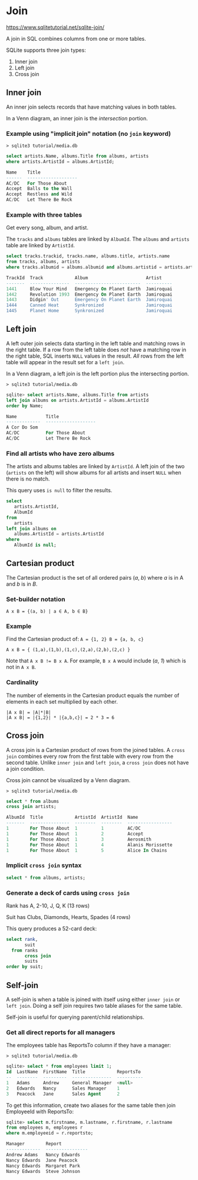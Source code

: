 # Join

https://www.sqlitetutorial.net/sqlite-join/

A join in SQL combines columns from one or more tables.

SQLite supports three join types:
1. Inner join
1. Left join
1. Cross join

## Inner join
An inner join selects records that have matching values in both tables.

In a Venn diagram, an inner join is the *intersection* portion.

### Example using "implicit join" notation (no `join` keyword)
`> sqlite3 tutorial/media.db`

```sql
select artists.Name, albums.Title from albums, artists
where artists.ArtistId = albums.ArtistId;

Name    Title
------  -------------------
AC/DC   For Those About
Accept  Balls to the Wall
Accept  Restless and Wild
AC/DC   Let There Be Rock
```

### Example with three tables
Get every song, album, and artist.

The `tracks` and `albums` tables are linked by `AlbumId`. The `albums` and `artists` table are linked by `ArtistId`.

```sql
select tracks.trackid, tracks.name, albums.title, artists.name
from tracks, albums, artists
where tracks.albumid = albums.albumid and albums.artistid = artists.artistid;

TrackId  Track            Album                      Artist
-------  ---------------  -------------------------  ----------
1441     Blow Your Mind   Emergency On Planet Earth  Jamiroquai
1442     Revolution 1993  Emergency On Planet Earth  Jamiroquai
1443     Didgin' Out      Emergency On Planet Earth  Jamiroquai
1444     Canned Heat      Synkronized                Jamiroquai
1445     Planet Home      Synkronized                Jamiroquai
```

## Left join

A left outer join selects data starting in the left table and matching rows in the right table. If a row from the left table does *not* have a matching row in the right table, SQL inserts `NULL` values in the result. *All* rows from the left table will appear in the result set for a `left join`.

In a Venn diagram, a left join is the left portion plus the intersecting portion.

`> sqlite3 tutorial/media.db`
```sql
sqlite> select artists.Name, albums.Title from artists
left join albums on artists.ArtistId = albums.ArtistId
order by Name;

Name           Title
-------------  -------------------
A Cor Do Som
AC/DC          For Those About
AC/DC          Let There Be Rock
```

### Find all artists who have zero albums
The artists and albums tables are linked by `ArtistId`. A left join of the two (`artists` on the left) will show albums for all artists and insert `NULL` when there is no match.

This query uses `is null` to filter the results.

```sql
select
   artists.ArtistId,
   AlbumId
from
   artists
left join albums on
   albums.ArtistId = artists.ArtistId
where
   AlbumId is null;
```

## Cartesian product
The Cartesian product is the set of all ordered pairs (*a*, *b*) where *a* is in A and *b* is in *B*.

### Set-builder notation
`A x B = {(a, b) | a ∈ A, b ∈ B}`

### Example

Find the Cartesian product of: `A = {1, 2} B = {a, b, c}`

`A x B = { (1,a),(1,b),(1,c),(2,a),(2,b),(2,c) }`

Note that `A x B != B x A`. For example, `B x A` would include (*a*, *1*) which is not in `A x B`.

### Cardinality
The number of elements in the Cartesian product equals the number of elements in each set multiplied by each other.
```
|A x B| = |A|*|B|
|A x B| = |{1,2}| * |{a,b,c}| = 2 * 3 = 6
```

## Cross join
A cross join is a Cartesian product of rows from the joined tables. A `cross join` combines every row from the first table with every row from the second table. Unlike `inner join` and `left join`, a `cross join` does not have a join condition.

Cross join cannot be visualized by a Venn diagram.

`> sqlite3 tutorial/media.db`
```sql
select * from albums
cross join artists;

AlbumId  Title            ArtistId  ArtistId  Name
-------  ---------------  --------  --------  -----------------
1        For Those About  1         1         AC/DC
1        For Those About  1         2         Accept
1        For Those About  1         3         Aerosmith
1        For Those About  1         4         Alanis Morissette
1        For Those About  1         5         Alice In Chains
```

### Implicit `cross join` syntax
```sql
select * from albums, artists;
```

### Generate a deck of cards using `cross join`

Rank has A, 2-10, J, Q, K (13 rows)

Suit has Clubs, Diamonds, Hearts, Spades (4 rows)

This query produces a 52-card deck:
```sql
select rank,
       suit
  from ranks
       cross join
       suits
order by suit;
```

## Self-join
A self-join is when a table is joined with itself using either `inner join` or `left join`. Doing a self join requires two table aliases for the same table.

Self-join is useful for querying parent/child relationships.

### Get all direct reports for all managers

The employees table has ReportsTo column if they have a manager:

`> sqlite3 tutorial/media.db`
```sql
sqlite> select * from employees limit 1;
Id  LastName  FirstName  Title            ReportsTo
--  --------  ---------  ---------------  ----------
1   Adams     Andrew     General Manager  <null>
2   Edwards   Nancy      Sales Manager    1
3   Peacock   Jane       Sales Agent      2
```

To get this information, create two aliases for the same table then join EmployeeId with ReportsTo:

```sql
sqlite> select m.firstname, m.lastname, r.firstname, r.lastname
from employees m, employees r
where m.employeeid = r.reportsto;

Manager        Report
-------------  ----------------
Andrew Adams   Nancy Edwards
Nancy Edwards  Jane Peacock
Nancy Edwards  Margaret Park
Nancy Edwards  Steve Johnson
```
